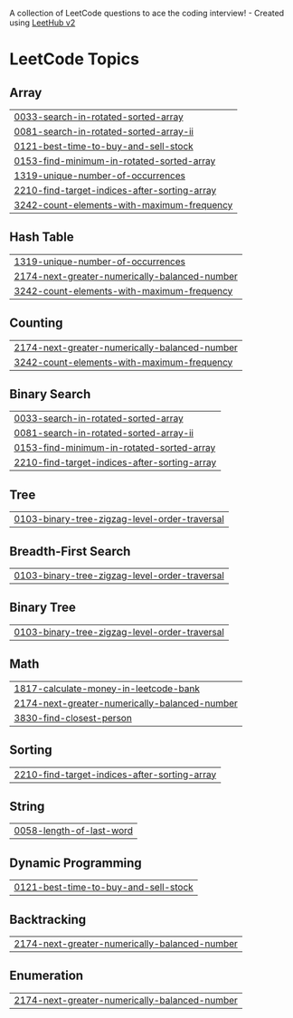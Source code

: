 A collection of LeetCode questions to ace the coding interview! - Created using [LeetHub v2](https://github.com/arunbhardwaj/LeetHub-2.0)
<!---LeetCode Topics Start-->
# LeetCode Topics
## Array
|  |
| ------- |
| [0033-search-in-rotated-sorted-array](https://github.com/kritarthsingh26/Leetcode/tree/master/0033-search-in-rotated-sorted-array) |
| [0081-search-in-rotated-sorted-array-ii](https://github.com/kritarthsingh26/Leetcode/tree/master/0081-search-in-rotated-sorted-array-ii) |
| [0121-best-time-to-buy-and-sell-stock](https://github.com/kritarthsingh26/Leetcode/tree/master/0121-best-time-to-buy-and-sell-stock) |
| [0153-find-minimum-in-rotated-sorted-array](https://github.com/kritarthsingh26/Leetcode/tree/master/0153-find-minimum-in-rotated-sorted-array) |
| [1319-unique-number-of-occurrences](https://github.com/kritarthsingh26/Leetcode/tree/master/1319-unique-number-of-occurrences) |
| [2210-find-target-indices-after-sorting-array](https://github.com/kritarthsingh26/Leetcode/tree/master/2210-find-target-indices-after-sorting-array) |
| [3242-count-elements-with-maximum-frequency](https://github.com/kritarthsingh26/Leetcode/tree/master/3242-count-elements-with-maximum-frequency) |
## Hash Table
|  |
| ------- |
| [1319-unique-number-of-occurrences](https://github.com/kritarthsingh26/Leetcode/tree/master/1319-unique-number-of-occurrences) |
| [2174-next-greater-numerically-balanced-number](https://github.com/kritarthsingh26/Leetcode/tree/master/2174-next-greater-numerically-balanced-number) |
| [3242-count-elements-with-maximum-frequency](https://github.com/kritarthsingh26/Leetcode/tree/master/3242-count-elements-with-maximum-frequency) |
## Counting
|  |
| ------- |
| [2174-next-greater-numerically-balanced-number](https://github.com/kritarthsingh26/Leetcode/tree/master/2174-next-greater-numerically-balanced-number) |
| [3242-count-elements-with-maximum-frequency](https://github.com/kritarthsingh26/Leetcode/tree/master/3242-count-elements-with-maximum-frequency) |
## Binary Search
|  |
| ------- |
| [0033-search-in-rotated-sorted-array](https://github.com/kritarthsingh26/Leetcode/tree/master/0033-search-in-rotated-sorted-array) |
| [0081-search-in-rotated-sorted-array-ii](https://github.com/kritarthsingh26/Leetcode/tree/master/0081-search-in-rotated-sorted-array-ii) |
| [0153-find-minimum-in-rotated-sorted-array](https://github.com/kritarthsingh26/Leetcode/tree/master/0153-find-minimum-in-rotated-sorted-array) |
| [2210-find-target-indices-after-sorting-array](https://github.com/kritarthsingh26/Leetcode/tree/master/2210-find-target-indices-after-sorting-array) |
## Tree
|  |
| ------- |
| [0103-binary-tree-zigzag-level-order-traversal](https://github.com/kritarthsingh26/Leetcode/tree/master/0103-binary-tree-zigzag-level-order-traversal) |
## Breadth-First Search
|  |
| ------- |
| [0103-binary-tree-zigzag-level-order-traversal](https://github.com/kritarthsingh26/Leetcode/tree/master/0103-binary-tree-zigzag-level-order-traversal) |
## Binary Tree
|  |
| ------- |
| [0103-binary-tree-zigzag-level-order-traversal](https://github.com/kritarthsingh26/Leetcode/tree/master/0103-binary-tree-zigzag-level-order-traversal) |
## Math
|  |
| ------- |
| [1817-calculate-money-in-leetcode-bank](https://github.com/kritarthsingh26/Leetcode/tree/master/1817-calculate-money-in-leetcode-bank) |
| [2174-next-greater-numerically-balanced-number](https://github.com/kritarthsingh26/Leetcode/tree/master/2174-next-greater-numerically-balanced-number) |
| [3830-find-closest-person](https://github.com/kritarthsingh26/Leetcode/tree/master/3830-find-closest-person) |
## Sorting
|  |
| ------- |
| [2210-find-target-indices-after-sorting-array](https://github.com/kritarthsingh26/Leetcode/tree/master/2210-find-target-indices-after-sorting-array) |
## String
|  |
| ------- |
| [0058-length-of-last-word](https://github.com/kritarthsingh26/Leetcode/tree/master/0058-length-of-last-word) |
## Dynamic Programming
|  |
| ------- |
| [0121-best-time-to-buy-and-sell-stock](https://github.com/kritarthsingh26/Leetcode/tree/master/0121-best-time-to-buy-and-sell-stock) |
## Backtracking
|  |
| ------- |
| [2174-next-greater-numerically-balanced-number](https://github.com/kritarthsingh26/Leetcode/tree/master/2174-next-greater-numerically-balanced-number) |
## Enumeration
|  |
| ------- |
| [2174-next-greater-numerically-balanced-number](https://github.com/kritarthsingh26/Leetcode/tree/master/2174-next-greater-numerically-balanced-number) |
<!---LeetCode Topics End-->
